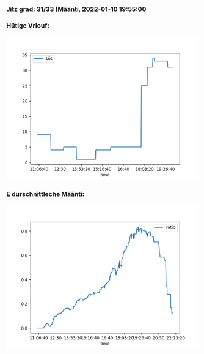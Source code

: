 ### Jitz grad: 31/33 (Määnti, 2022-01-10 19:55:00

### Hütige Vrlouf:
![Graph](Today.png)

### E durschnittleche Määnti:
![Graph](Määnti.png)